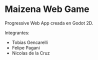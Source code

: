 # Maizena Web Game

Progressive Web App creada en Godot 2D.

Integrantes:
- Tobias Gencarelli
- Felipe Pagani
- Nicolas de la Cruz
